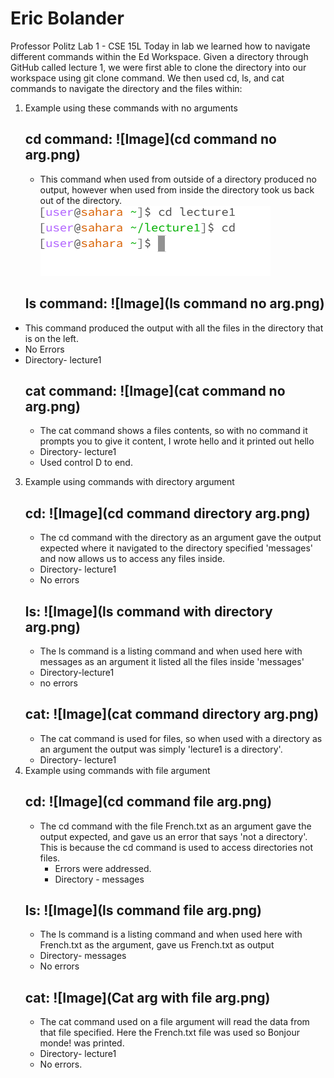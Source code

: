# Eric Bolander 
Professor Politz
Lab 1 - CSE 15L
Today in lab we learned how to navigate different commands within the Ed Workspace. Given a directory through GitHub called lecture 1, we were first able to clone the directory into our workspace using git 
clone command. 
We then used cd, ls, and cat commands to navigate the directory and the files within:
1. Example using these commands with no arguments
   ## cd command: ![Image](cd command no arg.png)
   * This command when used from outside of a directory produced no output, however when used from inside the directory took us back out of the directory.
   ![Image](cd.png)
   ## ls command: ![Image](ls command no arg.png)
*  This command produced the output with all the files in the directory that is on the left.
*  No Errors
*  Directory- lecture1
   ## cat command: ![Image](cat command no arg.png)
    *  The cat command shows a files contents, so with no command it prompts you to give it content, I wrote hello and it printed out hello
    *  Directory- lecture1
    *  Used control D to end. 
3. Example using commands with directory argument
   ## cd: ![Image](cd command directory arg.png)
    * The cd command with the directory as an argument gave the output expected where it navigated to the directory specified 'messages' and now allows us to access any files inside.
    * Directory- lecture1
    * No errors
   ## ls: ![Image](ls command with directory arg.png)
   * The ls command is a listing command and when used here with messages as an argument it listed all the files inside 'messages'
   * Directory-lecture1
   * no errors 
   ## cat: ![Image](cat command directory arg.png)
   * The cat command is used for files, so when used with a directory as an argument the output was simply 'lecture1 is a directory'.
   * Directory- lecture1 
5. Example using commands with file argument
   ## cd: ![Image](cd command file arg.png)
   * The cd command with the file French.txt as an argument gave the output expected, and gave us an error that says 'not a directory'. This is because the cd command is used to access directories not files.
     * Errors were addressed.
     * Directory - messages
   ## ls: ![Image](ls command file arg.png)
   * The ls command is a listing command and when used here with French.txt as the argument, gave us French.txt as output
   * Directory- messages
   * No errors
   ## cat: ![Image](Cat arg with file arg.png)
   * The cat command used on a file argument will read the data from that file specified. Here the French.txt file was used so Bonjour monde! was printed.
   * Directory- lecture1
   * No errors. 
   
